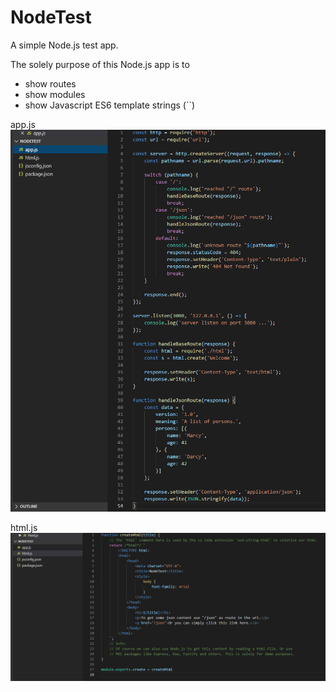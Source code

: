 # NodeTest
A simple Node.js test app.


The solely purpose of this Node.js app is to
- show routes
- show modules
- show Javascript ES6 template strings (``)

app.js
![Alt text](/screenshots/app.png?raw=true "app.js")

html.js
![Alt text](/screenshots/html.png?raw=true "html.js")
